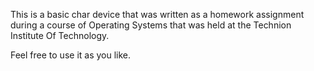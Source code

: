 This is a basic char device that was written as a homework assignment during a course of Operating Systems that was held at the Technion Institute Of Technology.

Feel free to use it as you like.
